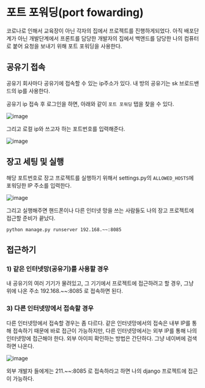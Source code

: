 # 포트 포워딩(port fowarding)

코로나로 인해서 교육장이 아닌 각자의 집에서 프로젝트를 진행하게되었다. 아직 배포단계가 아닌 개발단계에서 프론트를 담당한 개발자의 집에서 백앤드를 담당한 나의 컴퓨터로 붙어 요청을 보내기 위해 포트 포워딩을 사용한다.

## 공유기 접속

공유기 회사마다 공유기에 접속할 수 있는 ip주소가 있다. 내 방의 공유기는 sk 브로드밴드의 ip를 사용한다.

공유기 ip 접속 후 로그인을 하면, 아래와 같이 `포트 포워딩` 탭을 찾을 수 있다.

![image](https://user-images.githubusercontent.com/52814897/78746047-d1371e00-79a0-11ea-9ecd-f3a7e31e9f3a.png)

그리고 로컬 ip와 쓰고자 하는 포트번호를 입력해준다.

![image](https://user-images.githubusercontent.com/52814897/78751474-47da1880-79ad-11ea-8345-211b067112b0.png)

## 장고 세팅 및 실행

해당 포트번호로 장고 프로젝트를 실행하기 위해서 settings.py의 `ALLOWED_HOSTS`에 포워딩한 IP 주소를 입력한다.

![image](https://user-images.githubusercontent.com/52814897/78751655-9a1b3980-79ad-11ea-8fd1-8b0f3ffc7bf8.png)

그리고 실행해주면 핸드폰이나 다른 인터넷 망을 쓰는 사람들도 나의 장고 프로젝트에 접근할 준비가 끝났다.

`python manage.py runserver 192.168.~~:8085`

## 접근하기

### 1) 같은 인터넷망(공유기)를 사용할 경우

내 공유기의 여러 기기가 물려있고, 그 기기에서 프로젝트에 접근하려고 할 경우, 그냥 위에 나온 주소 192.168.~~:8085 로 접속하면 된다.

### 3) 다른 인터넷망에서 접속할 경우

다른 인터넷망에서 접속할 경우는 좀 다르다. 같은 인터넷망에서의 접속은 내부 IP를 통해 접속하기 때문에 바로 접근이 가능하지만, 다른 인터넷망에서는 외부 IP를 통해 나의 인터넷망에 접근해야 한다. 외부 아이피 확인하는 방법은 간단하다. 그냥 네이버에 검색하면 나온다.

![image](https://user-images.githubusercontent.com/52814897/78752212-9fc54f00-79ae-11ea-9f4d-1d75ff748c6a.png)

외부 개발자 들에게는 211.~~:8085 로 접속하라고 하면 나의 django 프로젝트에 접근이 가능하다.